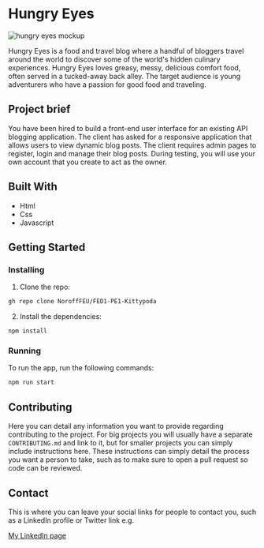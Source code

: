 
# Hungry Eyes

![hungry eyes mockup](https://github.com/NoroffFEU/FED1-PE1-Kittypoda/assets/146728692/227d1c64-fa1e-490f-a686-a4a44a7df7cf)


Hungry Eyes is a food and travel blog where a handful of bloggers travel around the world to discover some of the world's hidden culinary experiences. Hungry Eyes loves greasy, messy, delicious comfort food, often served in a tucked-away back alley. The target audience is young adventurers who have a passion for good food and traveling.

## Project brief

You have been hired to build a front-end user interface for an existing API blogging application. The client has asked for a responsive application that allows users to view dynamic blog posts. The client requires admin pages to register, login and manage their blog posts. During testing, you will use your own account that you create to act as the owner.

## Built With

- Html
- Css
- Javascript

## Getting Started

### Installing

1. Clone the repo:

```bash
gh repo clone NoroffFEU/FED1-PE1-Kittypoda
```

2. Install the dependencies:

```
npm install
```

### Running

To run the app, run the following commands:

```bash
npm run start
```

## Contributing

Here you can detail any information you want to provide regarding contributing to the project. For big projects you will usually have a separate `CONTRIBUTING.md` and link to it, but for smaller projects you can simply include instructions here. These instructions can simply detail the process you want a person to take, such as to make sure to open a pull request so code can be reviewed.

## Contact

This is where you can leave your social links for people to contact you, such as a LinkedIn profile or Twitter link e.g.

[My LinkedIn page](www.linkedin.com)
